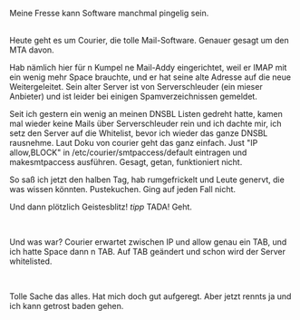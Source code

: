 <html><body><p>Meine Fresse kann Software manchmal pingelig sein.<br>

<br>

Heute geht es um Courier, die tolle Mail-Software. Genauer gesagt um den MTA davon.<br>

Hab nämlich hier für n Kumpel ne Mail-Addy eingerichtet, weil er IMAP mit ein wenig mehr Space brauchte, und er hat seine alte Adresse auf die neue Weitergeleitet. Sein alter Server ist von Serverschleuder (ein mieser Anbieter) und ist leider bei einigen Spamverzeichnissen gemeldet.<br>

Seit ich gestern ein wenig an meinen DNSBL Listen gedreht hatte, kamen mal wieder keine Mails über Serverschleuder rein und ich dachte mir, ich setz den Server auf die Whitelist, bevor ich wieder das ganze DNSBL rausnehme. Laut Doku von courier geht das ganz einfach. Just "IP allow,BLOCK" in /etc/courier/smtpaccess/default eintragen und makesmtpaccess ausführen. Gesagt, getan, funktioniert nicht.<br>

So saß ich jetzt den halben Tag, hab rumgefrickelt und Leute genervt, die was wissen könnten. Pustekuchen. Ging auf jeden Fall nicht.<br>

Und dann plötzlich Geistesblitz! *tipp* TADA! Geht.<br>

<br>

Und was war? Courier erwartet zwischen IP und allow genau ein TAB, und ich hatte Space dann n TAB. Auf TAB geändert und schon wird der Server whitelisted.<br>

<br>

Tolle Sache das alles. Hat mich doch gut aufgeregt. Aber jetzt rennts ja und ich kann getrost baden gehen.</p></body></html>